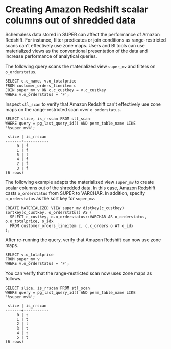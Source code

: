 # Creating Amazon Redshift scalar columns out of shredded data<a name="r_create_scalar"></a>

Schemaless data stored in SUPER can affect the performance of Amazon Redshift\. For instance, filter predicates or join conditions as range\-restricted scans can't effectively use zone maps\. Users and BI tools can use materialized views as the conventional presentation of the data and increase performance of analytical queries\.

The following query scans the materialized view `super_mv` and filters on `o_orderstatus`\.

```
SELECT c.c_name, v.o_totalprice
FROM customer_orders_lineitem c
JOIN super_mv v ON c.c_custkey = v.c_custkey
WHERE v.o_orderstatus = 'F';
```

Inspect `stl_scan` to verify that Amazon Redshift can't effectively use zone maps on the range\-restricted scan over `o_orderstatus`\.

```
SELECT slice, is_rrscan FROM stl_scan
WHERE query = pg_last_query_id() AND perm_table_name LIKE '%super_mv%';

 slice | is_rrscan 
-------+-----------
     0 | f
     1 | f
     5 | f
     4 | f
     2 | f
     3 | f
(6 rows)
```

The following example adapts the materialized view `super_mv` to create scalar columns out of the shredded data\. In this case, Amazon Redshift casts `o_orderstatus` from SUPER to VARCHAR\. In addition, specify `o_orderstatus` as the sort key for `super_mv`\.

```
CREATE MATERIALIZED VIEW super_mv distkey(c_custkey) sortkey(c_custkey, o_orderstatus) AS (
  SELECT c_custkey, o.o_orderstatus::VARCHAR AS o_orderstatus, o.o_totalprice, o_idx
  FROM customer_orders_lineitem c, c.c_orders o AT o_idx
);
```

After re\-running the query, verify that Amazon Redshift can now use zone maps\.

```
SELECT v.o_totalprice
FROM super_mv v
WHERE v.o_orderstatus = 'F';
```

You can verify that the range\-restricted scan now uses zone maps as follows\.

```
SELECT slice, is_rrscan FROM stl_scan
WHERE query = pg_last_query_id() AND perm_table_name LIKE '%super_mv%';

 slice | is_rrscan 
-------+-----------
     0 | t
     1 | t
     2 | t
     3 | t
     4 | t
     5 | t
(6 rows)
```